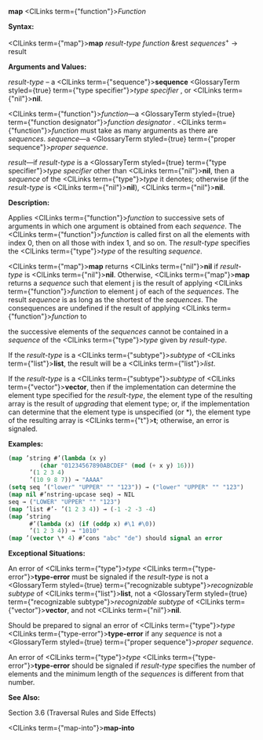 **map** <ClLinks  term={"function"}><i>Function</i></ClLinks> 



**Syntax:** 



<ClLinks  term={"map"}><b>map</b></ClLinks> *result-type function* &amp;rest *sequences*<sup>+</sup> → result 



**Arguments and Values:** 



*result-type* – a <ClLinks  term={"sequence"}><b>sequence</b></ClLinks> <GlossaryTerm styled={true} term={"type specifier"}><i>type specifier</i></GlossaryTerm> , or <ClLinks  term={"nil"}><b>nil</b></ClLinks>. 



<ClLinks  term={"function"}><i>function</i></ClLinks>—a <GlossaryTerm styled={true} term={"function designator"}><i>function designator</i></GlossaryTerm> . <ClLinks  term={"function"}><i>function</i></ClLinks> must take as many arguments as there are *sequences*. *sequence*—a <GlossaryTerm styled={true} term={"proper sequence"}><i>proper sequence</i></GlossaryTerm>. 



*result*—if *result-type* is a <GlossaryTerm styled={true} term={"type specifier"}><i>type specifier</i></GlossaryTerm> other than <ClLinks  term={"nil"}><b>nil</b></ClLinks>, then a *sequence* of the <ClLinks  term={"type"}><i>type</i></ClLinks> it denotes; otherwise (if the *result-type* is <ClLinks  term={"nil"}><b>nil</b></ClLinks>), <ClLinks  term={"nil"}><b>nil</b></ClLinks>. 



**Description:** 



Applies <ClLinks  term={"function"}><i>function</i></ClLinks> to successive sets of arguments in which one argument is obtained from each *sequence*. The <ClLinks  term={"function"}><i>function</i></ClLinks> is called first on all the elements with index 0, then on all those with index 1, and so on. The *result-type* specifies the <ClLinks  term={"type"}><i>type</i></ClLinks> of the resulting *sequence*. 



<ClLinks  term={"map"}><b>map</b></ClLinks> returns <ClLinks  term={"nil"}><b>nil</b></ClLinks> if *result-type* is <ClLinks  term={"nil"}><b>nil</b></ClLinks>. Otherwise, <ClLinks  term={"map"}><b>map</b></ClLinks> returns a *sequence* such that element j is the result of applying <ClLinks  term={"function"}><i>function</i></ClLinks> to element j of each of the *sequences*. The result *sequence* is as long as the shortest of the *sequences*. The consequences are undefined if the result of applying <ClLinks  term={"function"}><i>function</i></ClLinks> to 







 



 



the successive elements of the *sequences* cannot be contained in a *sequence* of the <ClLinks  term={"type"}><i>type</i></ClLinks> given by *result-type*. 



If the *result-type* is a <ClLinks  term={"subtype"}><i>subtype</i></ClLinks> of <ClLinks  term={"list"}><b>list</b></ClLinks>, the result will be a <ClLinks  term={"list"}><i>list</i></ClLinks>. 



If the *result-type* is a <ClLinks  term={"subtype"}><i>subtype</i></ClLinks> of <ClLinks  term={"vector"}><b>vector</b></ClLinks>, then if the implementation can determine the element type specified for the *result-type*, the element type of the resulting array is the result of *upgrading* that element type; or, if the implementation can determine that the element type is unspecified (or \*), the element type of the resulting array is <ClLinks  term={"t"}><b>t</b></ClLinks>; otherwise, an error is signaled. 



**Examples:**
```lisp
(map ’string #’(lambda (x y) 
		 (char "01234567890ABCDEF" (mod (+ x y) 16))) 
      ’(1 2 3 4) 
      ’(10 9 8 7)) → "AAAA" 
(setq seq ’("lower" "UPPER" "" "123")) → ("lower" "UPPER" "" "123") 
(map nil #’nstring-upcase seq) → NIL 
seq → ("LOWER" "UPPER" "" "123") 
(map ’list #’- ’(1 2 3 4)) → (-1 -2 -3 -4) 
(map ’string 
      #’(lambda (x) (if (oddp x) #\1 #\0)) 
      ’(1 2 3 4)) → "1010" 
(map ’(vector \* 4) #’cons "abc" "de") should signal an error 
```
**Exceptional Situations:** 



An error of <ClLinks  term={"type"}><i>type</i></ClLinks> <ClLinks  term={"type-error"}><b>type-error</b></ClLinks> must be signaled if the *result-type* is not a <GlossaryTerm styled={true} term={"recognizable subtype"}><i>recognizable subtype</i></GlossaryTerm> of <ClLinks  term={"list"}><b>list</b></ClLinks>, not a <GlossaryTerm styled={true} term={"recognizable subtype"}><i>recognizable subtype</i></GlossaryTerm> of <ClLinks  term={"vector"}><b>vector</b></ClLinks>, and not <ClLinks  term={"nil"}><b>nil</b></ClLinks>. 



Should be prepared to signal an error of <ClLinks  term={"type"}><i>type</i></ClLinks> <ClLinks  term={"type-error"}><b>type-error</b></ClLinks> if any *sequence* is not a <GlossaryTerm styled={true} term={"proper sequence"}><i>proper sequence</i></GlossaryTerm>. 



An error of <ClLinks  term={"type"}><i>type</i></ClLinks> <ClLinks  term={"type-error"}><b>type-error</b></ClLinks> should be signaled if *result-type* specifies the number of elements and the minimum length of the *sequences* is different from that number. 



**See Also:** 



Section 3.6 (Traversal Rules and Side Effects) 







 



 



<ClLinks  term={"map-into"}><b>map-into</b></ClLinks> 



